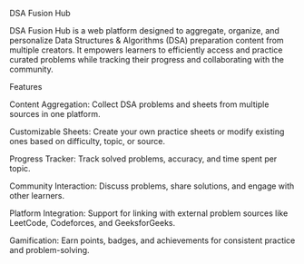DSA Fusion Hub

DSA Fusion Hub is a web platform designed to aggregate, organize, and personalize Data Structures & Algorithms (DSA) preparation content from multiple creators. It empowers learners to efficiently access and practice curated problems while tracking their progress and collaborating with the community.

Features

Content Aggregation: Collect DSA problems and sheets from multiple sources in one platform.

Customizable Sheets: Create your own practice sheets or modify existing ones based on difficulty, topic, or source.

Progress Tracker: Track solved problems, accuracy, and time spent per topic.

Community Interaction: Discuss problems, share solutions, and engage with other learners.

Platform Integration: Support for linking with external problem sources like LeetCode, Codeforces, and GeeksforGeeks.

Gamification: Earn points, badges, and achievements for consistent practice and problem-solving.
